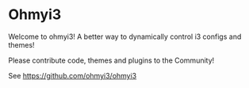# Ohmyi3

Welcome to ohmyi3! A better way to dynamically control i3 configs and themes!

Please contribute code, themes and plugins to the Community!

See https://github.com/ohmyi3/ohmyi3
